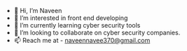 - 👋 Hi, I’m Naveen 
- 👀 I’m interested in front end developing
- 🌱 I’m currently learning cyber security tools
- 💞️ I’m looking to collaborate on cyber security companies.
- 📫 Reach me at - naveennavee370@gmail.com

<!---
naveen370/naveen370 is a ✨ special ✨ repository because its `README.md` (this file) appears on your GitHub profile.
You can click the Preview link to take a look at your changes.
--->
